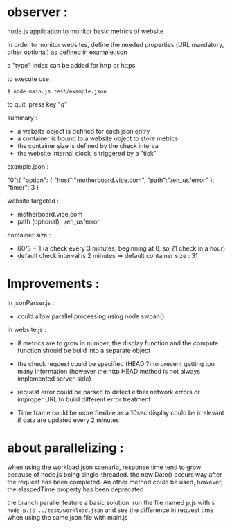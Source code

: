 # observer :
node.js application to monitor basic metrics of website

In order to monitor websites, define the needed properties (URL mandatory, other optional) as defined in example.json

a "type" index can be added for http or https

to execute use

`$ node main.js test/example.json`

to quit, press key "q"

summary :
* a website object is defined for each json entry
* a container is bound to a website object to store metrics
* the container size is defined by the check interval
* the website internal clock is triggered by a "tick"

example.json :

"0":{
  "option": {
    "host":"motherboard.vice.com",
    "path":"/en_us/error"
  },
  "timer": 3
}

website targeted :
  * motherboard.vice.com
  * path (optional) : /en_us/error

container size :
  * 60/3 + 1 (a check every 3 minutes, beginning at 0, so 21 check in a hour)
  * default check interval is 2 minutes => default container size : 31

# Improvements :

  In jsonParser.js :

  * could allow parallel processing using node swpan()

  In website.js :

  * if metrics are to grow in number, the display function and the compute function should be build into a separate object

  * the check request could be specified (HEAD ?) to prevent getting too many information
  (however the http HEAD method is not always implemented server-side)

  * request error could be parsed to detect either network errors or improper URL to build different error treatment

  * Time frame could be more flexible as a 10sec display could be irrelevant if data are updated every 2 minutes



# about parallelizing :

  when using the workload.json scenario, response time tend to grow because of node.js being single-threaded. the new Date() occurs way after the request has been completed. An other method could be used, however, the elaspedTime property has been deprecated

the branch parallel feature a basic solution. run the file named p.js with `$ node p.js ../test/workload.json` and see the difference in request time when using the same json file with main.js
